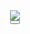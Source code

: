 <header class="MuiPaper-root MuiPaper-elevation MuiPaper-elevation4 MuiAppBar-root MuiAppBar-colorPrimary MuiAppBar-positionFixed mui-fixed css-103b2tm"><div class="MuiToolbar-root MuiToolbar-regular css-65c0n9"><img class="MuiBox-root css-tjok7b" src="https://edusp-static.ip.tv/sala-do-futuro/conteudo_logo.png"><div class="MuiBox-root css-1y4kgfw"><button class="MuiButtonBase-root MuiIconButton-root MuiIconButton-colorInherit MuiIconButton-sizeMedium css-1v6701q" tabindex="0" type="button"><span class="MuiBadge-root css-srqy60"><svg class="MuiSvgIcon-root MuiSvgIcon-colorDisabled MuiSvgIcon-fontSizeLarge css-1nomlge" focusable="false" aria-hidden="true" viewBox="0 0 24 24" data-testid="NotificationsIcon"><path d="M12 22c1.1 0 2-.9 2-2h-4c0 1.1.89 2 2 2zm6-6v-5c0-3.07-1.64-5.64-4.5-6.32V4c0-.83-.67-1.5-1.5-1.5s-1.5.67-1.5 1.5v.68C7.63 5.36 6 7.92 6 11v5l-2 2v1h16v-1l-2-2z"></path></svg><span class="MuiBadge-badge MuiBadge-standard MuiBadge-invisible MuiBadge-anchorOriginTopRight MuiBadge-anchorOriginTopRightCircular MuiBadge-overlapCircular MuiBadge-
<img class="_zdxht7" src="https://cdn.kastatic.org/images/lohp/hero_student_collage_BR_2x.png" srcset="https://cdn.kastatic.org/images/lohp/hero_student_collage_BR_2x.png 2x, https://cdn.kastatic.org/images/lohp/hero_student_collage_BR_1x.png 1x" alt="" data-testid="hero-image">
